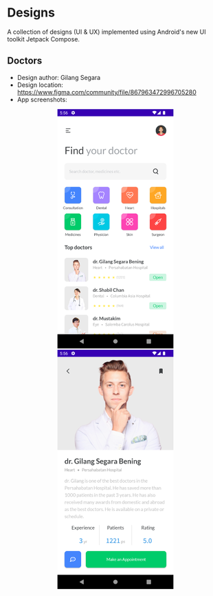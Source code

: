 # Designs
A collection of designs (UI &amp; UX) implemented using Android's new UI toolkit Jetpack Compose.


## Doctors
* Design author: Gilang Segara
* Design location: https://www.figma.com/community/file/867963472996705280
* App screenshots:

<p align="middle">
  <img src="./doctors/screenshots/1.png" width="270" height="555">
  <img src="./doctors/screenshots/2.png" width="270" height="555">
</p>